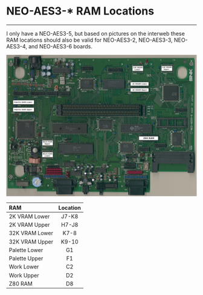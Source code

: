 # NEO-AES3-* RAM Locations
---

I only have a NEO-AES3-5, but based on pictures on the interweb these RAM
locations should also be valid for NEO-AES3-2, NEO-AES3-3, NEO-AES3-4, and
NEO-AES3-6 boards.

![neo-aes3-* ram locations](images/neo-aes3-5_ram.jpg)

|      RAM       | Location |
| :------------- | :------: |
| 2K VRAM Lower  |    J7-K8 |
| 2K VRAM Upper  |    H7-J8 |
| 32K VRAM Lower |     K7-8 |
| 32K VRAM Upper |    K9-10 |
| Palette Lower  |       G1 |
| Palette Upper  |       F1 |
| Work Lower     |       C2 |
| Work Upper     |       D2 |
| Z80 RAM        |       D8 |
